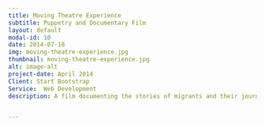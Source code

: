 ```yaml
---
title: Moving Theatre Experience
subtitle: Puppetry and Documentary Film
layout: default
modal-id: 10
date: 2014-07-18
img: moving-theatre-experience.jpg
thumbnail: moving-theatre-experience.jpg
alt: image-alt
project-date: April 2014
Client: Start Bootstrap
Service:  Web Development
description: A film documenting the stories of migrants and their journies to the UK. Their stories were told using moving puppetry scenes and documentary footage. Created to focus on individual experiences during a time a wide spread crisis. A collaboration with Lebara and Artgym.


---
```

